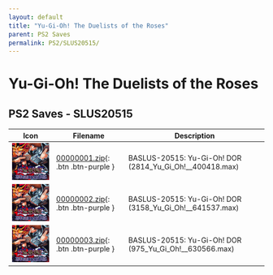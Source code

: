 ```yaml
---
layout: default
title: "Yu-Gi-Oh! The Duelists of the Roses"
parent: PS2 Saves
permalink: PS2/SLUS20515/
---
```

# Yu-Gi-Oh! The Duelists of the Roses

## PS2 Saves - SLUS20515

| Icon | Filename | Description |
|------|----------|-------------|
| ![Yu-Gi-Oh! The Duelists of the Roses](icon0.png) | [00000001.zip](00000001.zip){: .btn .btn-purple } | BASLUS-20515: Yu-Gi-Oh! DOR (2814_Yu_Gi_Oh!__400418.max) |
| ![Yu-Gi-Oh! The Duelists of the Roses](icon0.png) | [00000002.zip](00000002.zip){: .btn .btn-purple } | BASLUS-20515: Yu-Gi-Oh! DOR (3158_Yu_Gi_Oh!__641537.max) |
| ![Yu-Gi-Oh! The Duelists of the Roses](icon0.png) | [00000003.zip](00000003.zip){: .btn .btn-purple } | BASLUS-20515: Yu-Gi-Oh! DOR (975_Yu_Gi_Oh!__630566.max) |
